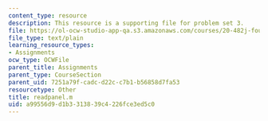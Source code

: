 ```yaml
---
content_type: resource
description: This resource is a supporting file for problem set 3.
file: https://ol-ocw-studio-app-qa.s3.amazonaws.com/courses/20-482j-foundations-of-algorithms-and-computational-techniques-in-systems-biology-spring-2006/a99556d9d1b3313839c4226fce3ed5c0_readpanel.m
file_type: text/plain
learning_resource_types:
- Assignments
ocw_type: OCWFile
parent_title: Assignments
parent_type: CourseSection
parent_uid: 7251a79f-cadc-d22c-c7b1-b56858d7fa53
resourcetype: Other
title: readpanel.m
uid: a99556d9-d1b3-3138-39c4-226fce3ed5c0
---
```

